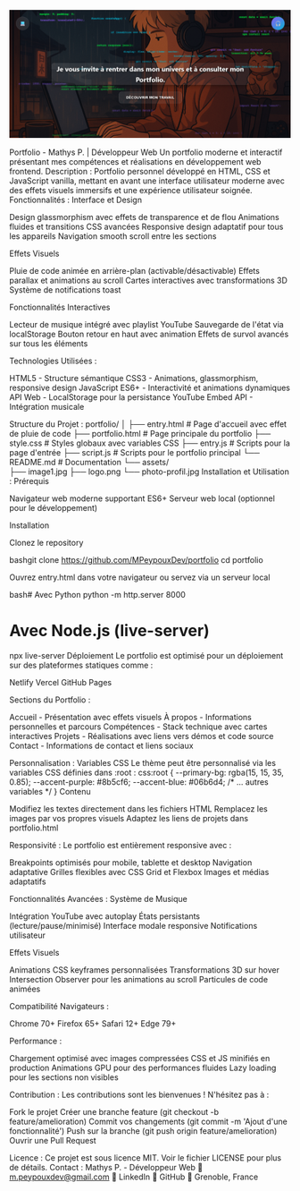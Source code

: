 
![Aperçu Portfolio](/assets/portfolio.png)

Portfolio - Mathys P. | Développeur Web
Un portfolio moderne et interactif présentant mes compétences et réalisations en développement web frontend.
Description :
Portfolio personnel développé en HTML, CSS et JavaScript vanilla, mettant en avant une interface utilisateur moderne avec des effets visuels immersifs et une expérience utilisateur soignée.
Fonctionnalités :
Interface et Design

Design glassmorphism avec effets de transparence et de flou
Animations fluides et transitions CSS avancées
Responsive design adaptatif pour tous les appareils
Navigation smooth scroll entre les sections

Effets Visuels

Pluie de code animée en arrière-plan (activable/désactivable)
Effets parallax et animations au scroll
Cartes interactives avec transformations 3D
Système de notifications toast

Fonctionnalités Interactives

Lecteur de musique intégré avec playlist YouTube
Sauvegarde de l'état via localStorage
Bouton retour en haut avec animation
Effets de survol avancés sur tous les éléments

Technologies Utilisées :

HTML5 - Structure sémantique
CSS3 - Animations, glassmorphism, responsive design
JavaScript ES6+ - Interactivité et animations dynamiques
API Web - LocalStorage pour la persistance
YouTube Embed API - Intégration musicale

Structure du Projet :
portfolio/
│
├── entry.html          # Page d'accueil avec effet de pluie de code
├── portfolio.html      # Page principale du portfolio
├── style.css          # Styles globaux avec variables CSS
├── entry.js           # Scripts pour la page d'entrée
├── script.js          # Scripts pour le portfolio principal
└── README.md          # Documentation
└── assets/          
    ├── image1.jpg
    ├── logo.png
    └── photo-profil.jpg
Installation et Utilisation :
Prérequis

Navigateur web moderne supportant ES6+
Serveur web local (optionnel pour le développement)

Installation

Clonez le repository

bashgit clone https://github.com/MPeypouxDev/portfolio
cd portfolio

Ouvrez entry.html dans votre navigateur ou servez via un serveur local

bash# Avec Python
python -m http.server 8000

# Avec Node.js (live-server)
npx live-server
Déploiement
Le portfolio est optimisé pour un déploiement sur des plateformes statiques comme :

Netlify
Vercel
GitHub Pages

Sections du Portfolio :

Accueil - Présentation avec effets visuels
À propos - Informations personnelles et parcours
Compétences - Stack technique avec cartes interactives
Projets - Réalisations avec liens vers démos et code source
Contact - Informations de contact et liens sociaux

Personnalisation :
Variables CSS
Le thème peut être personnalisé via les variables CSS définies dans :root :
css:root {
  --primary-bg: rgba(15, 15, 35, 0.85);
  --accent-purple: #8b5cf6;
  --accent-blue: #06b6d4;
  /* ... autres variables */
}
Contenu

Modifiez les textes directement dans les fichiers HTML
Remplacez les images par vos propres visuels
Adaptez les liens de projets dans portfolio.html

Responsivité :
Le portfolio est entièrement responsive avec :

Breakpoints optimisés pour mobile, tablette et desktop
Navigation adaptative
Grilles flexibles avec CSS Grid et Flexbox
Images et médias adaptatifs

Fonctionnalités Avancées :
Système de Musique

Intégration YouTube avec autoplay
États persistants (lecture/pause/minimisé)
Interface modale responsive
Notifications utilisateur

Effets Visuels

Animations CSS keyframes personnalisées
Transformations 3D sur hover
Intersection Observer pour les animations au scroll
Particules de code animées

Compatibilité Navigateurs :

Chrome 70+
Firefox 65+
Safari 12+
Edge 79+

Performance :

Chargement optimisé avec images compressées
CSS et JS minifiés en production
Animations GPU pour des performances fluides
Lazy loading pour les sections non visibles

Contribution :
Les contributions sont les bienvenues ! N'hésitez pas à :

Fork le projet
Créer une branche feature (git checkout -b feature/amelioration)
Commit vos changements (git commit -m 'Ajout d'une fonctionnalité')
Push sur la branche (git push origin feature/amelioration)
Ouvrir une Pull Request

Licence :
Ce projet est sous licence MIT. Voir le fichier LICENSE pour plus de détails.
Contact :
Mathys P. - Développeur Web
📧 m.peypouxdev@gmail.com
🔗 LinkedIn
🐙 GitHub
📍 Grenoble, France
